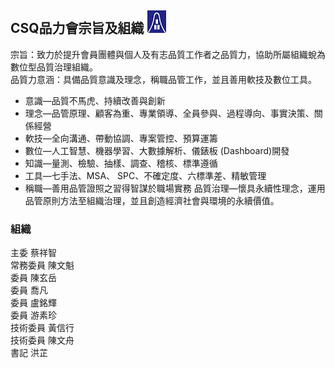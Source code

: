 ## CSQ品力會宗旨及組織 ![學會品字Logo](/image/CSQLogo.png)  
宗旨：致力於提升會員團體與個人及有志品質工作者之品質力，協助所屬組織蛻為數位型品質治理組織。  
品質力意涵：具備品質意識及理念，稱職品管工作，並且善用軟技及數位工具。
- 意識—品質不馬虎、持續改善與創新 
- 理念—品管原理、顧客為重、專業領導、全員參與、過程導向、事實決策、關係經營
- 軟技—全向溝通、帶動協調、專案管控、預算運籌 
- 數位—人工智慧、機器學習、大數據解析、儀錶板 (Dashboard)開發
- 知識—量測、檢驗、抽樣、調查、稽核、標準遵循
- 工具—七手法、MSA、 SPC、不確定度、六標準差、精敏管理
- 稱職—善用品管證照之習得智謀於職場實務
品質治理—懷具永續性理念，運用品管原則方法至組織治理，並且創造經濟社會與環境的永續價值。
### 組織  
主委 蔡祥智  
常務委員 陳文魁  
委員 陳玄岳  
委員 喬凡  
委員 盧銘輝  
委員 游素珍  
技術委員 黃信行  
技術委員 陳文舟  
書記 洪芷  
